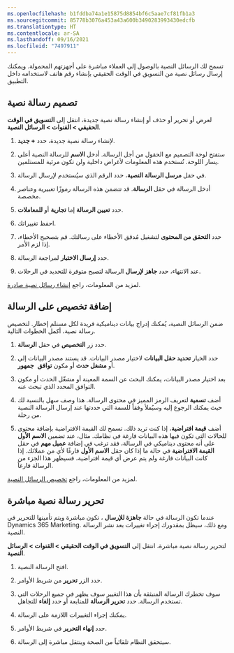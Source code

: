 ```yaml
---
ms.openlocfilehash: b1fddba74a1e15875d8854bf6c5aae7cf81fb1a3
ms.sourcegitcommit: 85778b3076a453a43a600b3490283993430edcfb
ms.translationtype: HT
ms.contentlocale: ar-SA
ms.lasthandoff: 09/16/2021
ms.locfileid: "7497911"
---
```

تسمح لك الرسائل النصية بالوصول إلى العملاء مباشرة على أجهزتهم المحمولة. ويمكنك إرسال رسائل نصية من التسويق في الوقت الحقيقي بإنشاء رقم هاتف لاستخدامه داخل التطبيق.

## <a name="design-a-text-message"></a>تصميم رسالة نصية

لعرض أو تحرير أو حذف أو إنشاء رسالة نصية جديدة، انتقل إلى **التسويق في الوقت الحقيقي > القنوات > الرسائل النصية**.

1.  لإنشاء رسالة نصية جديدة، حدد **+ جديد**.

1.  ستفتح لوحة التصميم مع الحقول من أجل الرسالة. أدخل **الاسم** للرسالة النصية أعلى يسار اللوحة. تُستخدم هذه المعلومات لأغراض داخلية ولن تكون مرئية للمستلمين.

1.  في حقل **مرسل الرسالة النصية**، حدد الرقم الذي سيُستخدم لإرسال الرسالة.

1.  أدخل الرسالة في حقل **الرسالة**. قد تتضمن هذه الرسالة ‏‫رموزًا تعبيرية‬ وعناصر مخصصة.

1.  حدد **تعيين الرسالة** إما **تجارية** أو **للمعاملات**.

1.  احفظ تغييراتك.

1.  حدد **التحقق من المحتوى** ‏‫لتشغيل مُدقق الأخطاء على رسالتك.‬
    قم بتصحيح الأخطاء، إذا لزم الأمر.

1.  حدد **إرسال الاختبار** لمراجعة الرسالة.

1.  عند الانتهاء، حدد **جاهز لإرسال** الرسالة لتصبح متوفرة للتحديد في الرحلات.

لمزيد من المعلومات، راجع [إنشاء رسائل نصية صادرة](https://docs.microsoft.com/dynamics365/marketing/real-time-marketing-outbound-text-messaging/?azure-portal=true). 

## <a name="add-personalization-to-your-message"></a>إضافة تخصيص على الرسالة

ضمن الرسائل النصية، يُمكنك إدراج بيانات ديناميكية فريدة لكل مستلم إخطار. لتخصيص رسالة نصية، أكمل الخطوات التالية.

1.  حدد زر **التخصيص** في حقل **الرسالة**.

1.  حدد الخيار **تحديد حقل البيانات** لاختيار مصدر البيانات. قد يستند مصدر البيانات إلى  **جمهور‏‎** أو **مشغل حدث** أو مكون **توافق**.

1.  بعد اختيار مصدر البيانات، يمكنك البحث عن السمة المعينة أو مشغّل الحدث أو مكون التوافق المحدد الذي تبحث عنه.

1.  أضف **تسمية** لتعريف الرمز المميز في محتوى الرسالة. هذا وصف سهل بالنسبة لك حيث يمكنك الرجوع إليه وسيُملأ وفقاً للسمة التي حددتها عند إرسال الرسالة النصية من رحلة.

1.  أضف **قيمة افتراضية**، إذا كنت تريد ذلك. تسمح لك القيمة الافتراضية بإضافة محتوى للحالات التي تكون فيها هذه البيانات فارغة في نظامك. مثال، عند تضمين **الاسم الأول** على أنه محتوى ديناميكي في الرسالة، فقد ترغب في إضافة **عميل مهم** في حقل **القيمة الافتراضية** في حالة ما إذا كان حقل **الاسم الأول** فارغًا لأي من عملائك. إذا كانت البيانات فارغة ولم يتم عرض أي قيمة افتراضية، فسيظهر هذا الجزء من الرسالة فارغاً.

لمزيد من المعلومات، راجع [تخصيص الرسائل النصية](/dynamics365/marketing/real-time-marketing-outbound-text-messaging?azure-portal=true#personalize-test-messages).

## <a name="edit-a-live-text-message"></a>تحرير رسالة نصية مباشرة

عندما تكون الرسالة في حالة **جاهزة للإرسال** ، تكون مباشرة ويتم تأمينها للتحرير في Dynamics 365 Marketing. ومع ذلك، سيظل بمقدورك إجراء تغييرات بعد نشر الرسالة النصية.

لتحرير رسالة نصية مباشرة، انتقل إلى **التسويق في الوقت الحقيقي > القنوات > الرسائل النصية**.

1.  افتح الرسالة النصية.

1.  حدد الزر **تحرير** من شريط الأوامر.

1.  سوف تخطرك الرسالة المنبثقة بأن هذا التغيير سوف يظهر في جميع الرحلات التي تستخدم الرسالة. حدد **تحرير الرسالة** للمتابعة أو حدد **إلغاء** للتجاهل.

1.  يمكنك إجراء التغييرات اللازمة على الرسالة.

1.  حدد **إنهاء التحرير** في شريط الأوامر.

1.  سيتحقق النظام تلقائياً من الصحة وينتقل مباشرة إلى الرسالة.

